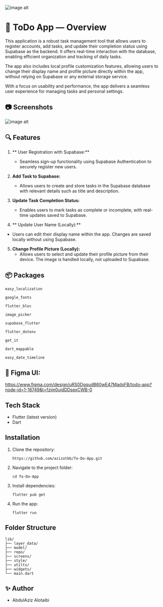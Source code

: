 ![image alt](https://cdn.tuwaiq.edu.sa/landing/images/logo/logo-h.png)


# 📘  ToDo App — Overview


This application is a robust task management tool that allows users to register accounts, add tasks, and update their completion status using Supabase as the backend. It offers real-time interaction with the database, enabling efficient organization and tracking of daily tasks.

The app also includes local profile customization features, allowing users to change their display name and profile picture directly within the app, without relying on Supabase or any external storage service.

With a focus on usability and performance, the app delivers a seamless user experience for managing tasks and personal settings.



## 📷 Screenshots 

![image alt](https://github.com/azizotbb/To-Do-App/blob/90b0fe31c298643c5a993a8c53ac0faf8acb0779/todoapp.jpg)



## 🔍 Features

1. ** User Registration with Supabase:**
   - Seamless sign-up functionality using Supabase Authentication to securely register new users.



2. **Add Task to Supabase:**
   - Allows users to create and store tasks in the Supabase database with relevant details such as title and description.


     

3. **Update Task Completion Status:**
   - Enables users to mark tasks as complete or incomplete, with real-time updates saved to Supabase.


     

4. ** Update User Name (Locally):**
 - Users can edit their display name within the app. Changes are saved locally without using Supabase.



5. **Change Profile Picture (Locally):**
   - Allows users to select and update their profile picture from their device. The image is handled locally, not uploaded to Supabase.




## 📦 Packages
`easy_localization`

`google_fonts`

`flutter_bloc`

`image_picker`

`supabase_flutter`

`flutter_dotenv`

`get_it`

`dart_mappable`

`easy_date_timeline`





##  🎨 Figma UI:
https://www.figma.com/design/uRS0DgqudB60wE47MadsFB/todo-app?node-id=1-16749&t=fzim0ujdDDsexCWB-0


## Tech Stack

- Flutter (latest version) 
- Dart



## Installation

1.  Clone the repository:

    `https://github.com/azizotbb/To-Do-App.git` 

2.  Navigate to the project folder:

    `cd To-Do-App` 

3.  Install dependencies:

    `flutter pub get` 

4.  Run the app:

    `flutter run`




## Folder Structure

    lib/
    ├── layer_data/
    ├── model/
    ├── repo/
    ├── screens/
    ├── style/
    ├── utilts/
    ├── widgets/
    └── main.dart
    

    
## ✨ Author

- AbdulAziz Alotaibi
